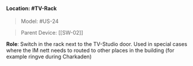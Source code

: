 #### Location: #TV-Rack 

> Model: #US-24 

> Parent Device: [[SW-02]]

**Role**: Switch in the rack next to the TV-Studio door. Used in special cases where the IM nett needs to routed to other places in the building (for example ringve during Charkaden)